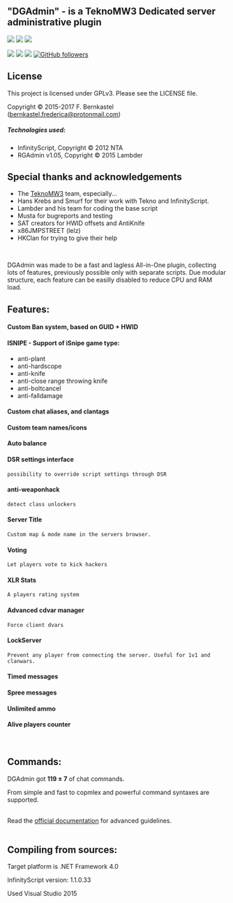 ## "DGAdmin" - is a TeknoMW3 Dedicated server administrative plugin
[![](https://img.shields.io/github/downloads/FredericaBernkastel/codmw3-server-DGAdmin-plugin/total.svg?maxAge=2592000)]()
[![](https://img.shields.io/github/commits-since/FredericaBernkastel/codmw3-server-DGAdmin-plugin/v3.5.svg?maxAge=2592000)]()
[![](https://img.shields.io/github/issues/FredericaBernkastel/codmw3-server-DGAdmin-plugin.svg?maxAge=2592000)]()


[![](https://img.shields.io/github/forks/FredericaBernkastel/codmw3-server-DGAdmin-plugin.svg?style=social&label=Fork)]()
[![](https://img.shields.io/github/stars/FredericaBernkastel/codmw3-server-DGAdmin-plugin.svg?style=social&label=Star)]()
[![](https://img.shields.io/github/watchers/FredericaBernkastel/codmw3-server-DGAdmin-plugin.svg?style=social&label=Watch)]()
[![GitHub followers](https://img.shields.io/github/followers/FredericaBernkastel.svg?style=social&label=Follow)]()

## License

This project is licensed under GPLv3. Please see the LICENSE file.

Copyright © 2015-2017 F. Bernkastel (bernkastel.frederica@protonmail.com)

##### Technologies used:

- InfinityScript, Copyright © 2012 NTA
- RGAdmin v1.05, Copyright © 2015 Lambder

## Special thanks and acknowledgements

- The [TeknoMW3](http://teknogods.com/) team, especially...
- Hans Krebs and Smurf for their work with Tekno and InfinityScript.
-	Lambder and his team for coding the base script
-	Musta for bugreports and testing
-	SAT creators for HWID offsets and AntiKnife
-	x86JMPSTREET (lelz)
-	HKClan for trying to give their help
<br>

DGAdmin was made to be a fast and lagless All-in-One plugin, collecting lots of features, previously possible only with separate scripts.
Due modular structure, each feature can be easilly disabled to reduce CPU and RAM load.


## Features:

#### Custom Ban system, based on GUID + HWID

#### ISNIPE - Support of iSnipe game type:
 -	anti-plant
 -	anti-hardscope
 -	anti-knife
 -	anti-close range throwing knife
 -	anti-boltcancel
 -	anti-falldamage
#### Custom chat aliases, and clantags
#### Custom team names/icons
#### Auto balance
#### DSR settings interface
    possibility to override script settings through DSR
#### anti-weaponhack
    detect class unlockers

#### Server Title
    Custom map & mode name in the servers browser.

#### Voting
    Let players vote to kick hackers

#### XLR Stats
    A players rating system

#### Advanced cdvar manager
    Force client dvars

#### LockServer
    Prevent any player from connecting the server. Useful for 1v1 and clanwars.

#### Timed messages
#### Spree messages
#### Unlimited ammo
#### Alive players counter
<br>

## Commands:
DGAdmin got **119 ± 7** of chat commands.

From simple and fast to copmlex and powerful command syntaxes are supported.
<br><br>

Read the [official documentation](https://drive.google.com/file/d/0B4OfimTH0gRhaXJFYWRId0ZZaG8/view?usp=sharing) for advanced guidelines.
<br><br>


## Compiling from sources:
Target platform is .NET Framework 4.0

InfinityScript version: 1.1.0.33

Used Visual Studio 2015
